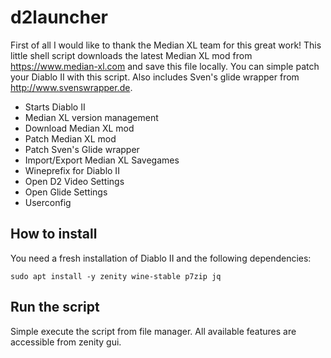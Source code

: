 # d2launcher
First of all I would like to thank the Median XL team for this great work!
This little shell script downloads the latest Median XL mod from https://www.median-xl.com and save this file locally. You can simple patch your Diablo II with this script. Also includes Sven's glide wrapper from http://www.svenswrapper.de.

* Starts Diablo II
* Median XL version management
* Download Median XL mod
* Patch Median XL mod
* Patch Sven's Glide wrapper
* Import/Export Median XL Savegames
* Wineprefix for Diablo II
* Open D2 Video Settings
* Open Glide Settings
* Userconfig

## How to install
You need a fresh installation of Diablo II and the following dependencies:
```
sudo apt install -y zenity wine-stable p7zip jq
```

## Run the script
Simple execute the script from file manager. All available features are accessible from zenity gui.
